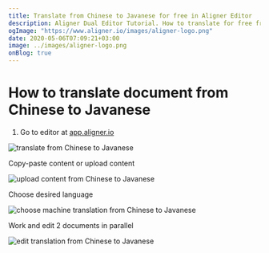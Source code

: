 ```yaml
---
title: Translate from Chinese to Javanese for free in Aligner Editor
description: Aligner Dual Editor Tutorial. How to translate for free from Chinese to Javanese. Aligner is multilingual document management platform. 
ogImage: "https://www.aligner.io/images/aligner-logo.png"
date: 2020-05-06T07:09:21+03:00
image: ../images/aligner-logo.png
onBlog: true
---
```


# How to translate document from Chinese to Javanese

1. Go to editor at [app.aligner.io](https://app.aligner.io "Aligner App web page")

![translate from Chinese to Javanese](../aligner-blank-editor.png "translate from Chinese to Javanese")

Copy-paste content or upload content

![upload content from Chinese to Javanese](../aligner-uploaded-document.png "upload content from Chinese to Javanese")

Choose desired language

![choose machine translation from Chinese to Javanese](../aligner-language-dropdown.png "choose machine translation from Chinese to Javanese")

Work and edit 2 documents in parallel

![edit translation from Chinese to Javanese](../aligner-double-sitded-editor.png "edit translation from Chinese to Javanese")

